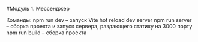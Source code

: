 #Модуль 1. Мессенджер

Команды:
npm run dev – запуск Vite hot reload dev server
npm run server – сборка проекта и запуск сервера, раздающего статику на 3000 порту
npm run build – сборка проекта

